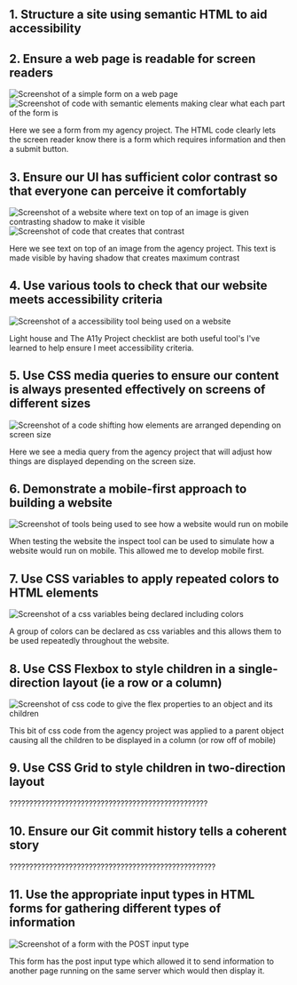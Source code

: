 ## 1. Structure a site using semantic HTML to aid accessibility
## 2. Ensure a web page is readable for screen readers
![Screenshot of a simple form on a web page](/photos/html-form.png)
![Screenshot of code with semantic elements making clear what each part of the form is](/photos/code-form.png)

Here we see a form from my agency project. The HTML code clearly lets the screen reader know there is a form which requires information and then a submit button.


## 3. Ensure our UI has sufficient color contrast so that everyone can perceive it comfortably
![Screenshot of a website where text on top of an image is given contrasting shadow to make it visible](/photos/contrast-image.png)
![Screenshot of code that creates that contrast](/photos/contrast-code.png)

Here we see text on top of an image from the agency project. This text is made visible by having shadow that creates maximum contrast
## 4. Use various tools to check that our website meets accessibility criteria
![Screenshot of a accessibility tool being used on a website](/photos/lighthouse.png)

Light house and The A11y Project checklist are both useful tool's I've learned to help ensure I meet accessibility criteria.
## 5. Use CSS media queries to ensure our content is always presented effectively on screens of different sizes
![Screenshot of a code shifting how elements are arranged depending on screen size](/photos/media.png)

Here we see a media query from the agency project that will adjust how things are displayed depending on the screen size.
## 6. Demonstrate a mobile-first approach to building a website
![Screenshot of tools being used to see how a website would run on mobile](/photos/mobile-first.png)

When testing the website the inspect tool can be used to simulate how a website would run on mobile. This allowed me to develop mobile first.
## 7. Use CSS variables to apply repeated colors to HTML elements
![Screenshot of a css variables being declared including colors ](/photos/colors.png)

A group of colors can be declared as css variables and this allows them to be used repeatedly throughout the website.
## 8. Use CSS Flexbox to style children in a single-direction layout (ie a row or a column)
![Screenshot of css code to give the flex properties to an object and its children](/photos/flexchildC.png)

This bit of css code from the agency project was applied to a parent object causing all the children to be displayed in a column (or row off of mobile)
## 9. Use CSS Grid to style children in two-direction layout
??????????????????????????????????????????????????
## 10. Ensure our Git commit history tells a coherent story
????????????????????????????????????????????????????
## 11. Use the appropriate input types in HTML forms for gathering different types of information
![Screenshot of a form with the POST input type](/photos/code-form.png)

This form has the post input type which allowed it to send information to another page running on the same server which would then display it.



